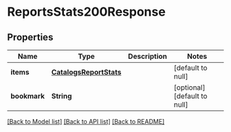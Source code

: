 # ReportsStats200Response

## Properties
Name | Type | Description | Notes
------------ | ------------- | ------------- | -------------
**items** | [**CatalogsReportStats**](CatalogsReportStats.md) |  | [default to null]
**bookmark** | **String** |  | [optional] [default to null]

[[Back to Model list]](../README.md#documentation-for-models) [[Back to API list]](../README.md#documentation-for-api-endpoints) [[Back to README]](../README.md)


